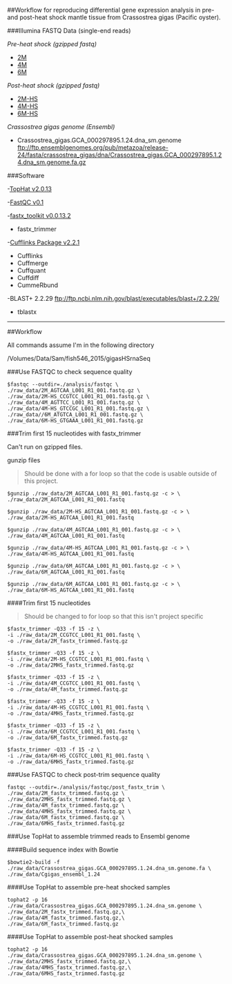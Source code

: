 ##Workflow for reproducing differential gene expression analysis in pre- and post-heat shock mantle tissue from Crassostrea gigas (Pacific oyster).

###Illumina FASTQ Data (single-end reads)

*Pre-heat shock (gzipped fastq)*

* [2M](http://owl.fish.washington.edu/nightingales/C_gigas/2M_AGTCAA_L001_R1_001.fastq.gz)
* [4M](http://owl.fish.washington.edu/nightingales/C_gigas/4M_AGTTCC_L001_R1_001.fastq.gz)
* [6M](http://owl.fish.washington.edu/nightingales/C_gigas/6M_ATGTCA_L001_R1_001.fastq.gz)

*Post-heat shock (gzipped fastq)*

* [2M-HS](http://owl.fish.washington.edu/nightingales/C_gigas/2M-HS_CCGTCC_L001_R1_001.fastq.gz)
* [4M-HS](http://owl.fish.washington.edu/nightingales/C_gigas/4M-HS_GTCCGC_L001_R1_001.fastq.gz)
* [6M-HS](http://owl.fish.washington.edu/nightingales/C_gigas/6M-HS_GTGAAA_L001_R1_001.fastq.gz)


*Crassostrea gigas genome (Ensembl)*

* Crassostrea_gigas.GCA_000297895.1.24.dna_sm.genome
ftp://ftp.ensemblgenomes.org/pub/metazoa/release-24/fasta/crassostrea_gigas/dna/Crassostrea_gigas.GCA_000297895.1.24.dna_sm.genome.fa.gz


###Software

-[TopHat v2.0.13](http://ccb.jhu.edu/software/tophat/index.shtml)

-[FastQC v0.1](http://www.bioinformatics.babraham.ac.uk/projects/fastqc/)

-[fastx_toolkit v0.0.13.2](http://hannonlab.cshl.edu/fastx_toolkit/index.html)

* fastx_trimmer

-[Cufflinks Package v2.2.1](http://cole-trapnell-lab.github.io/cufflinks/install/)

* Cufflinks
* Cuffmerge
* Cuffquant
* Cuffdiff
* CummeRbund

-BLAST+ 2.2.29 ftp://ftp.ncbi.nlm.nih.gov/blast/executables/blast+/2.2.29/

* tblastx

---

##Workflow

All commands assume I'm in the following directory

/Volumes/Data/Sam/fish546_2015/gigasHSrnaSeq

###Use FASTQC to check sequence quality

```
$fastqc --outdir=./analysis/fastqc \
./raw_data/2M_AGTCAA_L001_R1_001.fastq.gz \
./raw_data/2M-HS_CCGTCC_L001_R1_001.fastq.gz \
./raw_data/4M_AGTTCC_L001_R1_001.fastq.gz \
./raw_data/4M-HS_GTCCGC_L001_R1_001.fastq.gz \
./raw_data//6M_ATGTCA_L001_R1_001.fastq.gz \
./raw_data/6M-HS_GTGAAA_L001_R1_001.fastq.gz
```

###Trim first 15 nucleotides with fastx_trimmer

Can't run on gzipped files.

gunzip files

>Should be done with a for loop
>so that the code is usable outside of this project.

```
$gunzip ./raw_data/2M_AGTCAA_L001_R1_001.fastq.gz -c > \
./raw_data/2M_AGTCAA_L001_R1_001.fastq
```

```
$gunzip ./raw_data/2M-HS_AGTCAA_L001_R1_001.fastq.gz -c > \
./raw_data/2M-HS_AGTCAA_L001_R1_001.fastq

```


```
$gunzip ./raw_data/4M_AGTCAA_L001_R1_001.fastq.gz -c > \
./raw_data/4M_AGTCAA_L001_R1_001.fastq

```


```
$gunzip ./raw_data/4M-HS_AGTCAA_L001_R1_001.fastq.gz -c > \
./raw_data/4M-HS_AGTCAA_L001_R1_001.fastq
```


```
$gunzip ./raw_data/6M_AGTCAA_L001_R1_001.fastq.gz -c > \
./raw_data/6M_AGTCAA_L001_R1_001.fastq
```


```
$gunzip ./raw_data/6M_AGTCAA_L001_R1_001.fastq.gz -c > \
./raw_data/6M-HS_AGTCAA_L001_R1_001.fastq
```

####Trim first 15 nucleotides

>Should be changed to for loop
>so that this isn't project specific

```
$fastx_trimmer -Q33 -f 15 -z \
-i ./raw_data/2M_CCGTCC_L001_R1_001.fastq \
-o ./raw_data/2M_fastx_trimmed.fastq.gz
```


```
$fastx_trimmer -Q33 -f 15 -z \
-i ./raw_data/2M-HS_CCGTCC_L001_R1_001.fastq \
-o ./raw_data/2MHS_fastx_trimmed.fastq.gz
```


```
$fastx_trimmer -Q33 -f 15 -z \
-i ./raw_data/4M_CCGTCC_L001_R1_001.fastq \
-o ./raw_data/4M_fastx_trimmed.fastq.gz
```


```
$fastx_trimmer -Q33 -f 15 -z \
-i ./raw_data/4M-HS_CCGTCC_L001_R1_001.fastq \
-o ./raw_data/4MHS_fastx_trimmed.fastq.gz
```


```
$fastx_trimmer -Q33 -f 15 -z \
-i ./raw_data/6M_CCGTCC_L001_R1_001.fastq \
-o ./raw_data/6M_fastx_trimmed.fastq.gz
```


```
$fastx_trimmer -Q33 -f 15 -z \
-i ./raw_data/6M-HS_CCGTCC_L001_R1_001.fastq \
-o ./raw_data/6MHS_fastx_trimmed.fastq.gz
```

###Use FASTQC to check post-trim sequence quality

```
fastqc --outdir=./analysis/fastqc/post_fastx_trim \
./raw_data/2M_fastx_trimmed.fastq.gz \
./raw_data/2MHS_fastx_trimmed.fastq.gz \
./raw_data/4M_fastx_trimmed.fastq.gz \
./raw_data/4MHS_fastx_trimmed.fastq.gz \
./raw_data/6M_fastx_trimmed.fastq.gz \
./raw_data/6MHS_fastx_trimmed.fastq.gz
```

###Use TopHat to assemble trimmed reads to Ensembl genome

####Build sequence index with Bowtie

```
$bowtie2-build -f ./raw_data/Crassostrea_gigas.GCA_000297895.1.24.dna_sm.genome.fa \
./raw_data/Cgigas_ensembl_1.24
```

####Use TopHat to assemble pre-heat shocked samples

```
tophat2 -p 16 ./raw_data/Crassostrea_gigas.GCA_000297895.1.24.dna_sm.genome \
./raw_data/2M_fastx_trimmed.fastq.gz,\
./raw_data/4M_fastx_trimmed.fastq.gz,\
./raw_data/6M_fastx_trimmed.fastq.gz
```

####Use TopHat to assemble post-heat shocked samples

```
tophat2 -p 16 ./raw_data/Crassostrea_gigas.GCA_000297895.1.24.dna_sm.genome \
./raw_data/2MHS_fastx_trimmed.fastq.gz,\
./raw_data/4MHS_fastx_trimmed.fastq.gz,\
./raw_data/6MHS_fastx_trimmed.fastq.gz
```
